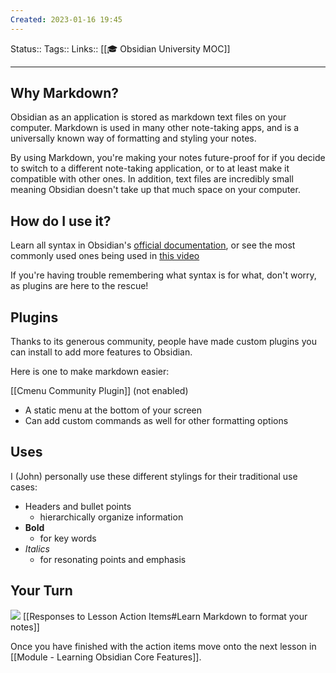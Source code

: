 ```yaml
---
Created: 2023-01-16 19:45
---
```

Status:: 
Tags:: 
Links:: [[🎓 Obsidian University MOC]]
___

## Why Markdown?
Obsidian as an application is stored as markdown text files on your computer. Markdown is used in many other note-taking apps, and is a universally known way of formatting and styling your notes. 

By using Markdown, you're making your notes future-proof for if you decide to switch to a different note-taking application, or to at least make it compatible with other ones. In addition, text files are incredibly small meaning Obsidian doesn't take up that much space on your computer.
## How do I use it?
Learn all syntax in Obsidian's [official documentation](https://help.obsidian.md/How+to/Format+your+notes), or see the most commonly used ones being used in [this video](https://youtu.be/jAPn6yqrDxQ?t=188)

If you're having trouble remembering what syntax is for what, don't worry, as plugins are here to the rescue!

## Plugins
Thanks to its generous community, people have made custom plugins you can install to add more features to Obsidian.

Here is one to make markdown easier:

[[Cmenu Community Plugin]] (not enabled)
- A static menu at the bottom of your screen
- Can add custom commands as well for other formatting options
## Uses
I (John) personally use these different stylings for their traditional use cases:
- Headers and bullet points
	- hierarchically organize information
- **Bold**
	- for key words
- *Italics*
	- for resonating points and emphasis

## Your Turn
![](https://embed.filekitcdn.com/e/ipyk1kAZUAWQreQYS6UoFE/9sJ5rRzrt5h7ykMavk6Nub)
[[Responses to Lesson Action Items#Learn Markdown to format your notes]]

Once you have finished with the action items move onto the next lesson in [[Module - Learning Obsidian Core Features]].